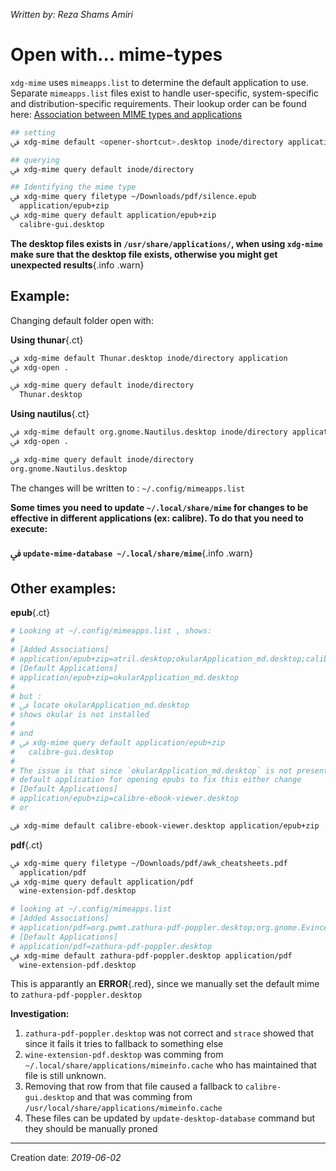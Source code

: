_Written by: Reza Shams Amiri_
# Open with... mime-types

`xdg-mime` uses `mimeapps.list` to determine the default application to use.
Separate `mimeapps.list` files exist to handle user-specific, system-specific and distribution-specific requirements. Their lookup order can be found here: [Association between MIME types and applications][ABMTAA]

``` sh
## setting
ﰲ xdg-mime default <opener-shortcut>.desktop inode/directory application

## querying
ﰲ xdg-mime query default inode/directory

## Identifying the mime type
ﰲ xdg-mime query filetype ~/Downloads/pdf/silence.epub
  application/epub+zip
ﰲ xdg-mime query default application/epub+zip
  calibre-gui.desktop
```

__The desktop files exists in `/usr/share/applications/`, when using `xdg-mime` make sure that the desktop file exists, otherwise you might get unexpected results__{.info .warn}

## Example:
Changing default folder open with:

__Using thunar__{.ct}
``` sh
ﰲ xdg-mime default Thunar.desktop inode/directory application
ﰲ xdg-open .

ﰲ xdg-mime query default inode/directory
  Thunar.desktop
```
__Using nautilus__{.ct}
``` sh
ﰲ xdg-mime default org.gnome.Nautilus.desktop inode/directory application
ﰲ xdg-open .

ﰲ xdg-mime query default inode/directory
org.gnome.Nautilus.desktop
```

The changes will be written to : `~/.config/mimeapps.list`

__Some times you need to update `~/.local/share/mime` for changes to be effective in different applications (ex: calibre). To do that you need to execute:<br><br>ﰲ `update-mime-database ~/.local/share/mime`__{.info .warn}

## Other examples:

__epub__{.ct}
``` sh
# Looking at ~/.config/mimeapps.list , shows:
#
# [Added Associations]
# application/epub+zip=atril.desktop;okularApplication_md.desktop;calibre-ebook-edit.desktop;calibre-ebook-viewer.desktop;
# [Default Applications]                                                           
# application/epub+zip=okularApplication_md.desktop
# 
# but :
# ﰲ locate okularApplication_md.desktop
# shows okular is not installed
#
# and 
# ﰲ xdg-mime query default application/epub+zip
#   calibre-gui.desktop
#
# The issue is that since `okularApplication_md.desktop` is not present xdg-open fallsback to a 
# default application for opening epubs to fix this either change
# [Default Applications]                                                           
# application/epub+zip=calibre-ebook-viewer.desktop
# or

ﰲ xdg-mime default calibre-ebook-viewer.desktop application/epub+zip
```

__pdf__{.ct}
``` sh
ﰲ xdg-mime query filetype ~/Downloads/pdf/awk_cheatsheets.pdf
  application/pdf
ﰲ xdg-mime query default application/pdf  
  wine-extension-pdf.desktop

# looking at ~/.config/mimeapps.list
# [Added Associations]
# application/pdf=org.pwmt.zathura-pdf-poppler.desktop;org.gnome.Evince.desktop;zathura-pdf-poppler.desktop;evince.desktop;okularApplication_pdf.desktop;
# [Default Applications]
# application/pdf=zathura-pdf-poppler.desktop
ﰲ xdg-mime default zathura-pdf-poppler.desktop application/pdf
  wine-extension-pdf.desktop
```
This is apparantly an **ERROR**{.red}, since we manually set the default mime to `zathura-pdf-poppler.desktop`

**Investigation:**
1. `zathura-pdf-poppler.desktop` was not correct and `strace` showed that since it fails it tries to fallback to something else
2. `wine-extension-pdf.desktop` was comming from `~/.local/share/applications/mimeinfo.cache` who has maintained that file is still unknown.
3. Removing that row from that file caused a fallback to `calibre-gui.desktop` and that was comming from `/usr/local/share/applications/mimeinfo.cache`
4. These files can be updated by `update-desktop-database` command but they should be manually proned

* * *
Creation date: _2019-06-02_

[ABMTAA]: https://specifications.freedesktop.org/mime-apps-spec/mime-apps-spec-1.0.1.html